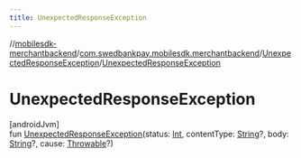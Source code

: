 ```yaml
---
title: UnexpectedResponseException
---
```

//[mobilesdk-merchantbackend](../../../index.html)/[com.swedbankpay.mobilesdk.merchantbackend](../index.html)/[UnexpectedResponseException](index.html)/[UnexpectedResponseException](-unexpected-response-exception.html)



# UnexpectedResponseException



[androidJvm]\
fun [UnexpectedResponseException](-unexpected-response-exception.html)(status: [Int](https://kotlinlang.org/api/latest/jvm/stdlib/kotlin/-int/index.html), contentType: [String](https://kotlinlang.org/api/latest/jvm/stdlib/kotlin/-string/index.html)?, body: [String](https://kotlinlang.org/api/latest/jvm/stdlib/kotlin/-string/index.html)?, cause: [Throwable](https://kotlinlang.org/api/latest/jvm/stdlib/kotlin/-throwable/index.html)?)




